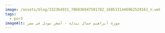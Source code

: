```yaml
---
image: /assets/blog/332364931_706836947591782_1605131446962529161_n.webp
tags:
  - por3
imageAlt: صورة أبراهيم جمال ببدلة - أصغر مودل في مصر
---
```


